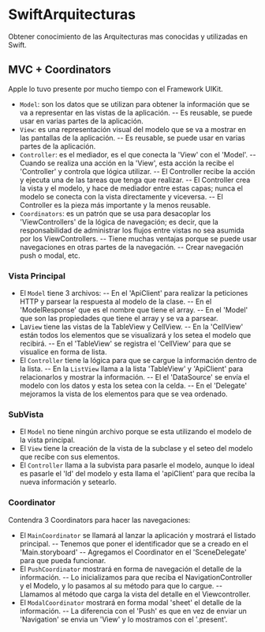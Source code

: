 # SwiftArquitecturas
Obtener conocimiento de las Arquitecturas mas conocidas y utilizadas en Swift.

## MVC + Coordinators
Apple lo tuvo presente por mucho tiempo con el Framework UIKit.
- `Model`: son los datos que se utilizan para obtener la información que se va a representar en las vistas de la aplicación.
-- Es reusable, se puede usar en varias partes de la aplicación.
- `View`: es una representación visual del modelo que se va a mostrar en las pantallas de la aplicación.
-- Es reusable, se puede usar en varias partes de la aplicación.
- `Controller`: es el mediador, es el que conecta la 'View' con el 'Model'.
-- Cuando se realiza una acción en la 'View', esta acción la recibe el 'Controller' y controla que lógica utilizar.
-- El Controller recibe la acción y ejecuta una de las tareas que tenga que realizar.
-- El Controller crea la vista y el modelo, y hace de mediador entre estas capas; nunca el modelo se conecta con la vista directamente y viceversa.
-- El Controller es la pieza más importante y la menos reusable.
- `Coordinators`: es un patrón que se usa para desacoplar los 'ViewControllers' de la lógica de navegación; es decir, que la responsabilidad de administrar los flujos entre vistas no sea asumida por los ViewControllers.
-- Tiene muchas ventajas porque se puede usar navegaciones en otras partes de la navegación.
-- Crear navegación push o modal, etc.

### Vista Principal
- El `Model` tiene 3 archivos:
-- En el 'ApiClient' para realizar la peticiones HTTP y parsear la respuesta al modelo de la clase.
-- En el 'ModelResponse' que es el nombre que tiene el array.
-- En el 'Model' que son las propiedades que tiene el array y se va a parsear.
- La`View` tiene las vistas de la TableView y CellView.
-- En la 'CellView' están todos los elementos que se visualizará y los setea el modelo que recibirá.
-- En el 'TableView' se registra el 'CellView' para que se visualice en forma de lista.
- El `Controller` tiene la lógica para que se cargue la información dentro de la lista.
-- En la `ListView` llama a la lista 'TableView' y 'ApiClient' para relacionarlos y mostrar la información.
-- El el 'DataSource' se envía el modelo con los datos y esta los setea con la celda.
-- En el 'Delegate' mejoramos la vista de los elementos para que se vea ordenado.

### SubVista
- El `Model` no tiene ningún archivo porque se esta utilizando el modelo de la vista principal.
- El `View` tiene la creación de la vista de la subclase y el seteo del modelo que recibe con sus elementos.
- El `Controller` llama a la subvista para pasarle el modelo, aunque lo ideal es pasarle el 'Id' del modelo y esta llama el 'apiClient' para que reciba la nueva información y setearlo.

### Coordinator
Contendra 3 Coordinators para hacer las navegaciones:
- El `MainCoordinator` se llamará al lanzar la aplicación y mostrará el listado principal.
-- Tenemos que poner el identificador que se a creado en el 'Main.storyboard'
-- Agregamos el Coordinator en el 'SceneDelegate' para que pueda funcionar.
- El `PushCoordinator` mostrará en forma de navegación el detalle de la información.
-- Lo inicializamos para que reciba el NavigationController y el Modelo, y lo pasamos al su método para que lo cargue.
-- Llamamos al método que carga la vista del detalle en el Viewcontroller.
- El `ModalCoordinator` mostrará en forma modal 'sheet' el detalle de la información.
-- La diferencia con el 'Push' es que en vez de enviar un 'Navigation' se envia un 'View' y lo mostramos con el '.present'.

